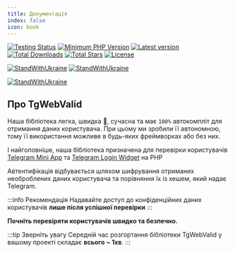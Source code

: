 ```yaml
---
title: Документація
index: false
icon: book
---
```


[![Testing Status](https://github.com/CrazyTapok-bit/tgWebValid/workflows/PHP%20CI/badge.svg)](https://github.com/CrazyTapok-bit/tgWebValid/actions)
[![Minimum PHP Version](https://img.shields.io/packagist/dependency-v/tg/tgwebvalid/php)](https://packagist.org/packages/tg/tgwebvalid)
[![Latest version](https://img.shields.io/packagist/v/tg/tgWebValid)](https://packagist.org/packages/tg/tgwebvalid)
[![Total Downloads](https://img.shields.io/packagist/dt/tg/tgwebvalid)](https://packagist.org/packages/tg/tgwebvalid)
[![Total Stars](https://img.shields.io/packagist/stars/tg/tgwebvalid)](https://packagist.org/packages/tg/tgwebvalid)
[![License](https://img.shields.io/packagist/l/tg/tgwebvalid)](https://packagist.org/packages/tg/tgwebvalid)

[![StandWithUkraine](https://raw.githubusercontent.com/CrazyTapok-bit/tgWebValid/4.x/badges/StandWithUkraine.svg)](https://stand-with-ukraine.pp.ua)
[![StandWithUkraine](https://raw.githubusercontent.com/CrazyTapok-bit/tgWebValid/4.x/badges/RussianWarship.svg)](https://stand-with-ukraine.pp.ua)

[![StandWithUkraine](https://raw.githubusercontent.com/CrazyTapok-bit/tgWebValid/4.x/StandWithUkraine.svg)](https://stand-with-ukraine.pp.ua)

## Про TgWebValid

Наша бібліотека легка, швидка :rocket:, сучасна та має `100%` автокомпліт для отримання даних користувача. При цьому ми зробили її автономною, тому її використання можливе в будь-яких фреймворках або без них.

І найголовніше, наша бібліотека призначена для перевірки користувачів [Telegram Mini App](https://core.telegram.org/bots/webapps) та [Telegram Login Widget](https://core.telegram.org/widgets/login) на PHP

Автентифікація відбувається шляхом шифрування отриманих необроблених даних користувача та порівняння їх із хешем, який надає Telegram.

:::info Рекомендація
Надавайте доступ до конфіденційних даних користувачів **лише після успішної перевірки**
::: 

**Почніть перевіряти користувачів швидко та безпечно.**

:::tip Зверніть увагу
Середній час розгортання бібліотеки TgWebValid у вашому проекті складає **всього ~ 1хв**.
::: 

